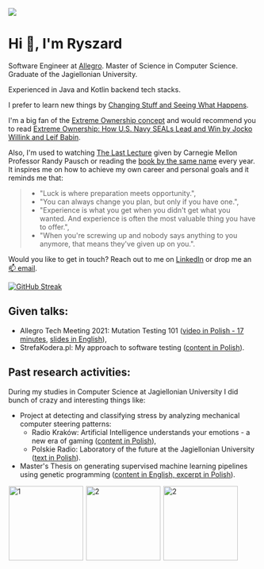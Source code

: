 ![](https://komarev.com/ghpvc/?username=ryszardmakuch&style=flat-square&color=orange&style=flat-square)

# Hi 👋, I'm Ryszard

Software Engineer at [Allegro](https://about.allegro.eu/). Master of Science in Computer Science. Graduate of the Jagiellonian University.

Experienced in Java and Kotlin backend tech stacks.

I prefer to learn new things by [Changing Stuff and Seeing What Happens](https://twitter.com/thepracticaldev/status/720257210161311744).

I'm a big fan of the [Extreme Ownership concept](https://youtube.com/watch?v=ljqra3BcqWM) and would recommend you to read [Extreme Ownership: How U.S. Navy SEALs Lead and Win by Jocko Willink and Leif Babin](https://goodreads.com/book/show/23848190-extreme-ownership).

Also, I'm used to watching [The Last Lecture](https://www.youtube.com/watch?v=ji5_MqicxSo) given by Carnegie Mellon Professor Randy Pausch or reading the [book by the same name](https://www.goodreads.com/book/show/2318271.The_Last_Lecture) every year. It inspires me on how to achieve my own career and personal goals and it reminds me that:

> - "Luck is where preparation meets opportunity.",
> - "You can always change you plan, but only if you have one.",
> - "Experience is what you get when you didn't get what you wanted. And experience is often the most valuable thing you have to offer.",
> - "When you're screwing up and nobody says anything to you anymore, that means they've given up on you.".

Would you like to get in touch? Reach out to me on [LinkedIn](https://linkedin.com/in/ryszardmakuch/) or drop me an [📫 email](mailto:rmakuch.contact+gh@gmail.com).

[![GitHub Streak](https://github-readme-streak-stats.herokuapp.com?user=ryszardmakuch&theme=dark&hide_border=true&date_format=M%20j%5B%2C%20Y%5D)](https://git.io/streak-stats)

## Given talks:

- Allegro Tech Meeting 2021: Mutation Testing 101 ([video in Polish - 17 minutes](https://youtube.com/watch?v=GibLUL2sYuA), [slides in English](https://github.com/ryszardmakuch/mutation-testing-101-atm-2021)),
- StrefaKodera.pl: My approach to software testing ([content in Polish](https://strefakodera.pl/po-godzinach/ryszard-makuch-o-testowaniu-oprogramowania)).

## Past research activities:

During my studies in Computer Science at Jagiellonian University I did bunch of crazy and interesting things like: 

- Project at detecting and classifying stress by analyzing mechanical computer steering patterns:
  - Radio Kraków: Artificial Intelligence understands your emotions - a new era of gaming ([content in Polish](https://www.radiokrakow.pl/audycje/pracuja-na-nobla/interfejes-emocjonalny-nowatorskie-badania-nad-baedaniem-emocji-uczestnika-gry-przy-pomocy-sztucznej-inteligencji/)),
  - Polskie Radio: Laboratory of the future at the Jagiellonian University ([text in Polish](https://www.polskieradio.pl/9/201/Artykul/1247414,Laboratorium-przyszlosci-na-Uniwersytecie-Jagiellonskim)).
- Master's Thesis on generating supervised machine learning pipelines using genetic programming ([content in English, excerpt in Polish](https://github.com/ryszardmakuch/generating-supervised-ml-pipelines-using-genetic-programming)).

<div>
    <a href="https://ryszardmakuch.github.io/info/img/starcraft_mouse_heatmap_1.jpg"><img src="https://ryszardmakuch.github.io/info/img/starcraft_mouse_heatmap_1.jpg" alt="1" style="height:150px;margin:1px;"/></a>
    <a href="https://ryszardmakuch.github.io/info/img/starcraft_mouse_heatmap_2.jpg"><img src="https://ryszardmakuch.github.io/info/img/starcraft_mouse_heatmap_2.jpg" alt="2" style="height:150px;margin:1px;"/></a>
    <a href="https://ryszardmakuch.github.io/info/img/generating_supervised_machine_learning_pipelines_1.png"><img src="https://ryszardmakuch.github.io/info/img/generating_supervised_machine_learning_pipelines_1.png" alt="2" style="height:150px;margin:1px;"/></a>
</div>
